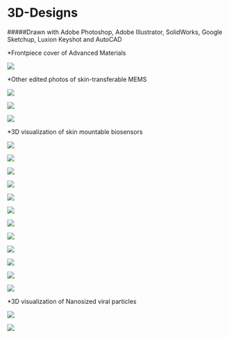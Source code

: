 # 3D-Designs

#####Drawn with Adobe Photoshop, Adobe Illustrator,  SolidWorks, Google Sketchup, Luxion Keyshot and AutoCAD

*Frontpiece cover of Advanced Materials

![](https://github.com/jongwoo-Lee/3D-Designs/blob/master/files/front_cover.gif)



*Other edited photos of skin-transferable MEMS 

![](https://github.com/jongwoo-Lee/3D-Designs/blob/master/files/5.gif)


![](https://github.com/jongwoo-Lee/3D-Designs/blob/master/files/old-10um_mag.gif)


![](https://github.com/jongwoo-Lee/3D-Designs/blob/master/files/fractal1.gif)



*3D visualization of skin mountable biosensors

![](https://github.com/jongwoo-Lee/3D-Designs/blob/master/files/1%20(1).jpg)

![](https://github.com/jongwoo-Lee/3D-Designs/blob/master/files/2.jpg)

![](https://github.com/jongwoo-Lee/3D-Designs/blob/master/files/1.jpg)

![](https://github.com/jongwoo-Lee/3D-Designs/blob/master/files/71.13.jpg)

![](https://github.com/jongwoo-Lee/3D-Designs/blob/master/files/Untitled.png)

![](https://github.com/jongwoo-Lee/3D-Designs/blob/master/files/Untitled2.png)

![](https://github.com/jongwoo-Lee/3D-Designs/blob/master/files/dar.9.jpg)

![](https://github.com/jongwoo-Lee/3D-Designs/blob/master/files/copper.19.jpg)

![](https://github.com/jongwoo-Lee/3D-Designs/blob/master/files/sensor.24.jpg)

![](https://github.com/jongwoo-Lee/3D-Designs/blob/master/files/tape2.13.jpg)

![](https://github.com/jongwoo-Lee/3D-Designs/blob/master/files/tape2.14.jpg)

![](https://github.com/jongwoo-Lee/3D-Designs/blob/master/files/untitled.20.jpg)



*3D visualization of Nanosized viral particles

![](https://github.com/jongwoo-Lee/3D-Designs/blob/master/files/virus3.png)

![](https://github.com/jongwoo-Lee/3D-Designs/blob/master/files/virus_3.gif)




